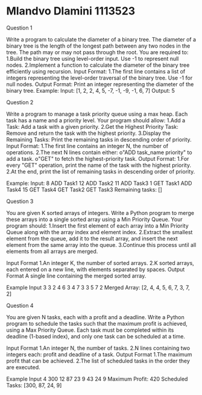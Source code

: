 # Mlandvo Dlamini 1113523

Question 1

Write a program to calculate the diameter of a binary tree. The diameter of a binary tree is the length of the longest path between any two nodes in the tree. The path may or may not pass through the root.
You are required to:
1.Build the binary tree using level-order input. Use -1 to represent null nodes.
2.Implement a function to calculate the diameter of the binary tree efficiently using recursion.
Input Format:
1.The first line contains a list of integers representing the level-order traversal of the binary tree. Use -1 for null nodes.
Output Format:
Print an integer representing the diameter of the binary tree.
Example:
Input:
[1, 2, 2, 4, 5, -7, -1, -9, -1, 6, 7]
Output:
5

Question 2

Write a program to manage a task priority queue using a max heap. Each task has a name and a priority level. Your program should allow:
1.Add a Task: Add a task with a given priority.
2.Get the Highest Priority Task: Remove and return the task with the highest priority.
3.Display the Remaining Tasks: Print the remaining tasks in descending order of priority.
Input Format:
1.The first line contains an integer N, the number of operations.
2.The next N lines contain either:
o"ADD task_name priority" to add a task.
o"GET" to fetch the highest-priority task.
Output Format:
1.For every "GET" operation, print the name of the task with the highest priority.
2.At the end, print the list of remaining tasks in descending order of priority.

Example:
Input:
8
ADD Task1 12
ADD Task2 11
ADD Task3 1
GET
Task1
ADD Task4 15
GET
Task4
GET
Task2
GET
Task3
Remaining tasks: []

Question 3

You are given K sorted arrays of integers. Write a Python program to merge these arrays into a single sorted array using a Min Priority Queue.
Your program should:
1.Insert the first element of each array into a Min Priority Queue along with the array index and element index.
2.Extract the smallest element from the queue, add it to the result array, and insert the next element from the same array into the queue.
3.Continue this process until all elements from all arrays are merged.

Input Format
1.An integer K, the number of sorted arrays.
2.K sorted arrays, each entered on a new line, with elements separated by spaces.
Output Format
A single line containing the merged sorted array.

Example Input
3
3
2 4 6
3
4 7 3
3
5 7 2
Merged Array: [2, 4, 4, 5, 6, 7, 3, 7, 2]

Question 4

You are given N tasks, each with a profit and a deadline. Write a Python program to schedule the tasks such that the maximum profit is achieved, using a Max Priority Queue.
Each task must be completed within its deadline (1-based index), and only one task can be scheduled at a time.

Input Format
1.An integer N, the number of tasks.
2.N lines containing two integers each: profit and deadline of a task.
Output Format
1.The maximum profit that can be achieved.
2.The list of scheduled tasks in the order they are executed.

Example Input
4
300 12
87 23
9 43
24 9
Maximum Profit: 420
Scheduled Tasks: [300, 87, 24, 9]


